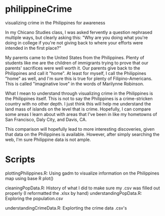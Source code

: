 # philippineCrime
visualizing crime in the Philippines for awareness

In my Chicano Studies class, I was asked fervently a question rephrased multiple ways, but clearly asking this: "Why are you doing what you're doing in college if you're not giving back to where your efforts were intended in the first place?"

My parents came to the United States from the Philippines. Plenty of students like me are the children of immigrants trying to prove that our parents' sacrifices were well worth it. Our parents give back to the Philippines and call it "home". At least for myself, I call the Philippines "home" as well, and I'm sure this is true for plenty of Filipino-Americans. This is called "imaginative love" in the words of Marilynne Robinson.

What I mean to understand through visualizing crime in the Philippines is the Philippines itself. This is not to say the Philippines is a crime-stricken country with no other depth. I just think this will help me understand the land mass of islands on the level that is crime. Hopefully, I can compare some areas I learn about with areas that I've been in like my hometowns of San Francisco, Daly City, and Davis, CA.

This comparison will hopefully lead to more interesting discoveries, given that data on the Philippines is available. However, after simply searching the web, I'm sure Philippine data is not ample.

# Scripts
plottingPhilippines.R: Using gadm to visualize information on the Philippines map using base R plot()

cleaningPopData.R: History of what I did to make sure my .csv was filled out properly (I reformatted the .xlsx by hand)
understandingPopData.R: Exploring the population.csv

understandingCrimeData.R: Explorting the crime data .csv's
